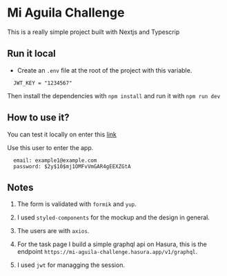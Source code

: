 # Mi Aguila Challenge

This is a really simple project built with Nextjs and Typescrip

## Run it local

- Create an `.env` file at the root of the project with this variable.

```
  JWT_KEY = "1234567"
```

Then install the dependencies with `npm install` and run it with `npm run dev`

## How to use it?


You can test it locally on enter this [link](https://mi-aguila.vercel.app/ingresar)

Use this user to enter the app.

```
  email: example1@example.com
  password: $2y$10$mj1OMFvVmGAR4gEEXZGtA          
```


## Notes

1. The form is validated with `formik` and `yup`.

2. I used `styled-components` for the mockup and the design in general.

3. The users are with `axios`.

4. For the task page I build a simple graphql api on Hasura, this is the endpoint `https://mi-aguila-challenge.hasura.app/v1/graphql`.

5. I used `jwt` for managging the session.